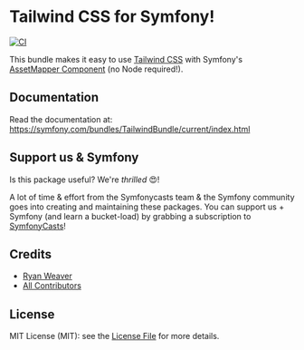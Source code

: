 # Tailwind CSS for Symfony!

[![CI](https://github.com/SymfonyCasts/tailwind-bundle/actions/workflows/ci.yaml/badge.svg)](https://github.com/SymfonyCasts/tailwind-bundle/actions/workflows/ci.yaml)

This bundle makes it easy to use [Tailwind CSS](https://tailwindcss.com/) with
Symfony's [AssetMapper Component](https://symfony.com/doc/current/frontend/asset_mapper.html)
(no Node required!).

## Documentation

Read the documentation at: https://symfony.com/bundles/TailwindBundle/current/index.html

## Support us & Symfony

Is this package useful? We're *thrilled* 😍!

A lot of time & effort from the Symfonycasts team & the Symfony community
goes into creating and maintaining these packages. You can support us +
Symfony (and learn a bucket-load) by grabbing a subscription to [SymfonyCasts](https://symfonycasts.com)!

## Credits

- [Ryan Weaver](https://github.com/weaverryan)
- [All Contributors](../../contributors)

## License

MIT License (MIT): see the [License File](LICENSE.md) for more details.
